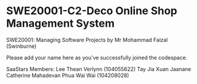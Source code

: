 
# SWE20001-C2-Deco Online Shop Management System
SWE20001: Managing Software Projects by Mr Mohammad Faizal (Swinburne)

Please add your name here as you've successfully joined the codespace.

SaaStars Members:
Lee Thean Verlynn (104055622)
Tay Jia Xuan
Jaanane Catherine Mahadevan 
Phua Wai Wai (104208028)